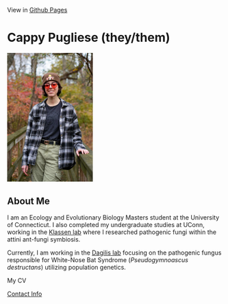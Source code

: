 View in [Github Pages](https://cappy-pugliese.github.io/)

# Cappy Pugliese (they/them)

[<img src="../assets/images/cappy-profile-photo.jpg" width="200" />](../assets/images/cappy-profile-photo.jpg)


## About Me
I am an Ecology and Evolutionary Biology Masters student at the University of Connecticut. I also completed my undergraduate studies at UConn, working in the [Klassen lab](https://www.jonathanklassenlab.com/) where I researched pathogenic fungi within the attini ant-fungi symbiosis.

Currently, I am working in the [Dagilis lab](https://adagilis.github.io/) focusing on the pathogenic fungus responsible for White-Nose Bat Syndrome (_Pseudogymnoascus destructans_) utilizing population genetics.


My CV

[Contact Info](./contact.md)
